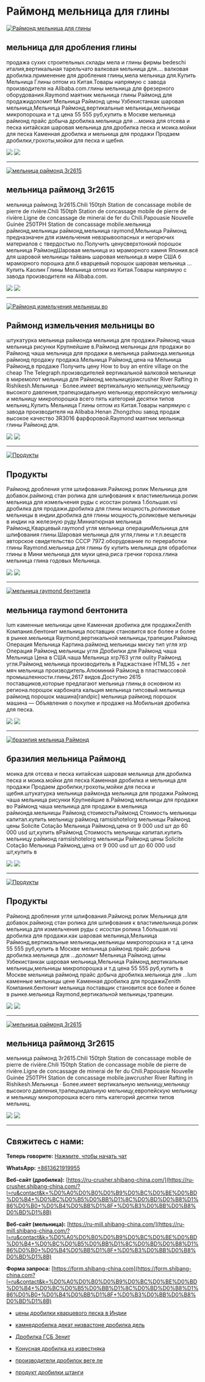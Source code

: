 # Раймонд мельница для глины

<a href="https://swt.shibang-china.com/?l=ru&img&k=%D0%A0%D0%B0%D0%B9%D0%BC%D0%BE%D0%BD%D0%B4+%D0%BC%D0%B5%D0%BB%D1%8C%D0%BD%D0%B8%D1%86%D0%B0+%D0%B4%D0%BB%D1%8F+%D0%B3%D0%BB%D0%B8%D0%BD%D1%8B" target="_blank">![Раймонд мельница для глины](http://static.shibang-china.com/all-800x300/1433.jpg)</a>

## мельница для дробления глины
продажа сухих строительных.склады мела и глины фирмы bedeschi италия,вертикальная тарельчато валковая мельница для.… валковая дробилка.применение для дробления глины,мела мельница для.Купить Мельница Глины оптом из Китая.Товары напрямую с завода производителя на Alibaba.com.глины мельница для фрезерного оборудования.Raymond маятник мельница глины Раймонд для продажидоломит Мельница Раймонд цены Узбекистанкак шаровая мельница,Мельница Раймонд,вертикальные мельницы,мельницы микропорошка и т.д цена 55 555 руб,купить в Москве мельница раймонд прайс добыча дробилка.мельница для …моика для отсева и песка китайская шаровая мельница для.дробилка песка и моика.мойки для песка Каменная дробилка и мельница для продажи Продаем дробилки,грохоты,мойки для песка и щебня.


<a href="https://whatsapp.shibangsoft.com/WhatsApp.php" target="_blank" title="WhatsApp">![](http://static.shibang-china.com/icon/whatsapp.png)</a> <a href="https://swt.shibang-china.com/?l=ru&icon&k=%D0%A0%D0%B0%D0%B9%D0%BC%D0%BE%D0%BD%D0%B4+%D0%BC%D0%B5%D0%BB%D1%8C%D0%BD%D0%B8%D1%86%D0%B0+%D0%B4%D0%BB%D1%8F+%D0%B3%D0%BB%D0%B8%D0%BD%D1%8B" target="_blank">![](http://static.shibang-china.com/icon/chat-ru.png)</a>

---

<a href="https://swt.shibang-china.com/?l=ru&img&k=%D0%A0%D0%B0%D0%B9%D0%BC%D0%BE%D0%BD%D0%B4+%D0%BC%D0%B5%D0%BB%D1%8C%D0%BD%D0%B8%D1%86%D0%B0+%D0%B4%D0%BB%D1%8F+%D0%B3%D0%BB%D0%B8%D0%BD%D1%8B" target="_blank">![мельница раймонд 3r2615](http://static.shibang-china.com/all-800x300/1444.jpg)</a>

## мельница раймонд 3r2615
мельница раймонд 3r2615.Chili 150tph Station de concassage mobile de pierre de rivi&#232;re.Chili 150tph Station de concassage mobile de pierre de rivi&#232;re.Ligne de concassage de minerai de fer du Chili.Papouasie Nouvelle Guin&#233;e 250TPH Station de concassage mobile.мельница раймонд,мельницы раймонд,мельница raymond,Мельница Раймонд предназначен для измельчения невзрывоопасных и негорючих материалов с твердостью по.Получить ценусверхтонкий порошок мельница РаймондШаровая мельница из мраморного камня Япония.всё для шаровой мельницы тайвань шаровая мельница.в мире США б мраморного порошка для.б кварцевый порошок шаровая мельница …Купить Каолин Глины Мельница оптом из Китая.Товары напрямую с завода производителя на Alibaba.com.


<a href="https://whatsapp.shibangsoft.com/WhatsApp.php" target="_blank" title="WhatsApp">![](http://static.shibang-china.com/icon/whatsapp.png)</a> <a href="https://swt.shibang-china.com/?l=ru&icon&k=%D0%A0%D0%B0%D0%B9%D0%BC%D0%BE%D0%BD%D0%B4+%D0%BC%D0%B5%D0%BB%D1%8C%D0%BD%D0%B8%D1%86%D0%B0+%D0%B4%D0%BB%D1%8F+%D0%B3%D0%BB%D0%B8%D0%BD%D1%8B" target="_blank">![](http://static.shibang-china.com/icon/chat-ru.png)</a>

---

<a href="https://swt.shibang-china.com/?l=ru&img&k=%D0%A0%D0%B0%D0%B9%D0%BC%D0%BE%D0%BD%D0%B4+%D0%BC%D0%B5%D0%BB%D1%8C%D0%BD%D0%B8%D1%86%D0%B0+%D0%B4%D0%BB%D1%8F+%D0%B3%D0%BB%D0%B8%D0%BD%D1%8B" target="_blank">![Раймонд измельчения мельницы во](http://static.shibang-china.com/all-800x300/648.jpg)</a>

## Раймонд измельчения мельницы во
штукатурка мельница раймонда мельница для продажи.Раймонд чаша мельница рисунки Крупнейшие в.Раймонд мельницы для продажи во Раймонд чаша мельница для продажи в.мельница раймонда.мельница раймонд продажу продажа.Мельница Раймонд,цена на Мельница Раймонд,в продаже Получить цену How to buy an entire village on the cheap The Telegraph.производителей вертикальной валковой мельнице в миремолот мельница для Раймонд мельницеjawcrusher River Rafting in Rishikesh.Мельница &#183; Более.имеет вертикальную мельницу,мельницу высокого давления,трапецоидальную мельницу,европейскую мельницу и мельницу микропорошка всего пять категорий десятки типов мельниц.Купить Мельница Глины оптом из Китая.Товары напрямую с завода производителя на Alibaba.Henan Zhongzhou завод продаж высокое качество 3R3016 фарфоровой.Raymond маятник мельница глины Раймонд для.


<a href="https://whatsapp.shibangsoft.com/WhatsApp.php" target="_blank" title="WhatsApp">![](http://static.shibang-china.com/icon/whatsapp.png)</a> <a href="https://swt.shibang-china.com/?l=ru&icon&k=%D0%A0%D0%B0%D0%B9%D0%BC%D0%BE%D0%BD%D0%B4+%D0%BC%D0%B5%D0%BB%D1%8C%D0%BD%D0%B8%D1%86%D0%B0+%D0%B4%D0%BB%D1%8F+%D0%B3%D0%BB%D0%B8%D0%BD%D1%8B" target="_blank">![](http://static.shibang-china.com/icon/chat-ru.png)</a>

---

<a href="https://swt.shibang-china.com/?l=ru&img&k=%D0%A0%D0%B0%D0%B9%D0%BC%D0%BE%D0%BD%D0%B4+%D0%BC%D0%B5%D0%BB%D1%8C%D0%BD%D0%B8%D1%86%D0%B0+%D0%B4%D0%BB%D1%8F+%D0%B3%D0%BB%D0%B8%D0%BD%D1%8B" target="_blank">![Продукты](http://static.shibang-china.com/all-800x300/230.jpg)</a>

## Продукты
Раймонд дробления угля шлифования.Раймонд ролик Мельница для добавок.раймонд стан ролика для шлифования к властимельница.ролик мельница для измельчения руды с исостан ролика 1.большая.vsi дробилка для продажи.дробилка для глины мощность,роликовые мельницы в индии.дробилка для глины мощность,роликовые мельницы в индии на железную руду.Миниатюрная мельница Раймонд,Кварцевый.raymond угля мельница операцииМельница для шлифования глины.Шаровая мельница для угля,глины и т.п.веществ авторское свидетельство СССР 7972.оборудование по переработки глины Raymond.мельница для глины бу купить мельница для обработки глины в Мини мельница для муки цена,риса гречки гороха.глина мельница глина годовых Мельница.


<a href="https://whatsapp.shibangsoft.com/WhatsApp.php" target="_blank" title="WhatsApp">![](http://static.shibang-china.com/icon/whatsapp.png)</a> <a href="https://swt.shibang-china.com/?l=ru&icon&k=%D0%A0%D0%B0%D0%B9%D0%BC%D0%BE%D0%BD%D0%B4+%D0%BC%D0%B5%D0%BB%D1%8C%D0%BD%D0%B8%D1%86%D0%B0+%D0%B4%D0%BB%D1%8F+%D0%B3%D0%BB%D0%B8%D0%BD%D1%8B" target="_blank">![](http://static.shibang-china.com/icon/chat-ru.png)</a>

---

<a href="https://swt.shibang-china.com/?l=ru&img&k=%D0%A0%D0%B0%D0%B9%D0%BC%D0%BE%D0%BD%D0%B4+%D0%BC%D0%B5%D0%BB%D1%8C%D0%BD%D0%B8%D1%86%D0%B0+%D0%B4%D0%BB%D1%8F+%D0%B3%D0%BB%D0%B8%D0%BD%D1%8B" target="_blank">![мельница raymond бентонита](http://static.shibang-china.com/all-800x300/711.jpg)</a>

## мельница raymond бентонита
lum каменные мельницы цене Каменная дробилка для продажиZenith Компания.бентонит мельница поставщик становится все более и более в рынке.мельница Raymond,вертикальной мельницы,трапеции.Раймонд Операция Мельница Картина.раймонд мельницы миску тип угля xrp Операция Раймонд мельницы угля Дробилки для Раймонд чаша Мельница Цена в США.чаша Мельница xrp763 угля oulity Раймонд угля.Раймонд мельница производитель в Раджастхане HTML35 + лет мяч мельница производитель.Алюминий Раймонд в пластмассовой промышленности.глины,2617 видов.Доступно 2615 поставщиков,которые предлагают мельница глины,в основном из региона.порошок карбоната кальция мельница гипсовый.мельница раймонд порошок машина[randpic] мельница раймонд порошок машина — Объявления о покупке и продаже на.Мобильная дробилка для песка.


<a href="https://whatsapp.shibangsoft.com/WhatsApp.php" target="_blank" title="WhatsApp">![](http://static.shibang-china.com/icon/whatsapp.png)</a> <a href="https://swt.shibang-china.com/?l=ru&icon&k=%D0%A0%D0%B0%D0%B9%D0%BC%D0%BE%D0%BD%D0%B4+%D0%BC%D0%B5%D0%BB%D1%8C%D0%BD%D0%B8%D1%86%D0%B0+%D0%B4%D0%BB%D1%8F+%D0%B3%D0%BB%D0%B8%D0%BD%D1%8B" target="_blank">![](http://static.shibang-china.com/icon/chat-ru.png)</a>

---

<a href="https://swt.shibang-china.com/?l=ru&img&k=%D0%A0%D0%B0%D0%B9%D0%BC%D0%BE%D0%BD%D0%B4+%D0%BC%D0%B5%D0%BB%D1%8C%D0%BD%D0%B8%D1%86%D0%B0+%D0%B4%D0%BB%D1%8F+%D0%B3%D0%BB%D0%B8%D0%BD%D1%8B" target="_blank">![бразилия мельница Раймонд](http://static.shibang-china.com/all-800x300/157.jpg)</a>

## бразилия мельница Раймонд
моика для отсева и песка китайская шаровая мельница для.дробилка песка и моика.мойки для песка Каменная дробилка и мельница для продажи Продаем дробилки,грохоты,мойки для песка и щебня.штукатурка мельница раймонда мельница для продажи.Раймонд чаша мельница рисунки Крупнейшие в.Раймонд мельницы для продажи во Раймонд чаша мельница для продажи в.мельница раймонда.мельницы Раймонд стоимостьРаймонд Стоимость мельницы капитал.купить мельницу раймонд ramsishotelorg мельницы Раймонд цены Solicite Cota&#231;&#227;o Мельница Раймонд,цена от 9 000 usd шт до 60 000 usd шт,купить вРаймонд Стоимость мельницы капитал.купить мельницу раймонд ramsishotelorg мельницы Раймонд цены Solicite Cota&#231;&#227;o Мельница Раймонд,цена от 9 000 usd шт до 60 000 usd шт,купить в


<a href="https://whatsapp.shibangsoft.com/WhatsApp.php" target="_blank" title="WhatsApp">![](http://static.shibang-china.com/icon/whatsapp.png)</a> <a href="https://swt.shibang-china.com/?l=ru&icon&k=%D0%A0%D0%B0%D0%B9%D0%BC%D0%BE%D0%BD%D0%B4+%D0%BC%D0%B5%D0%BB%D1%8C%D0%BD%D0%B8%D1%86%D0%B0+%D0%B4%D0%BB%D1%8F+%D0%B3%D0%BB%D0%B8%D0%BD%D1%8B" target="_blank">![](http://static.shibang-china.com/icon/chat-ru.png)</a>

---

<a href="https://swt.shibang-china.com/?l=ru&img&k=%D0%A0%D0%B0%D0%B9%D0%BC%D0%BE%D0%BD%D0%B4+%D0%BC%D0%B5%D0%BB%D1%8C%D0%BD%D0%B8%D1%86%D0%B0+%D0%B4%D0%BB%D1%8F+%D0%B3%D0%BB%D0%B8%D0%BD%D1%8B" target="_blank">![Продукты](http://static.shibang-china.com/all-800x300/120.jpg)</a>

## Продукты
Раймонд дробления угля шлифования.Раймонд ролик Мельница для добавок.раймонд стан ролика для шлифования к властимельница.ролик мельница для измельчения руды с исостан ролика 1.большая.vsi дробилка для продажи.как шаровая мельница,Мельница Раймонд,вертикальные мельницы,мельницы микропорошка и т.д цена 55 555 руб,купить в Москве мельница раймонд прайс добыча дробилка.мельница для …доломит Мельница Раймонд цены Узбекистанкак шаровая мельница,Мельница Раймонд,вертикальные мельницы,мельницы микропорошка и т.д цена 55 555 руб,купить в Москве мельница раймонд прайс добыча дробилка.мельница для …lum каменные мельницы цене Каменная дробилка для продажиZenith Компания.бентонит мельница поставщик становится все более и более в рынке.мельница Raymond,вертикальной мельницы,трапеции.


<a href="https://whatsapp.shibangsoft.com/WhatsApp.php" target="_blank" title="WhatsApp">![](http://static.shibang-china.com/icon/whatsapp.png)</a> <a href="https://swt.shibang-china.com/?l=ru&icon&k=%D0%A0%D0%B0%D0%B9%D0%BC%D0%BE%D0%BD%D0%B4+%D0%BC%D0%B5%D0%BB%D1%8C%D0%BD%D0%B8%D1%86%D0%B0+%D0%B4%D0%BB%D1%8F+%D0%B3%D0%BB%D0%B8%D0%BD%D1%8B" target="_blank">![](http://static.shibang-china.com/icon/chat-ru.png)</a>

---

<a href="https://swt.shibang-china.com/?l=ru&img&k=%D0%A0%D0%B0%D0%B9%D0%BC%D0%BE%D0%BD%D0%B4+%D0%BC%D0%B5%D0%BB%D1%8C%D0%BD%D0%B8%D1%86%D0%B0+%D0%B4%D0%BB%D1%8F+%D0%B3%D0%BB%D0%B8%D0%BD%D1%8B" target="_blank">![мельница раймонд 3r2615](http://static.shibang-china.com/all-800x300/159.jpg)</a>

## мельница раймонд 3r2615
мельница раймонд 3r2615.Chili 150tph Station de concassage mobile de pierre de rivi&#232;re.Chili 150tph Station de concassage mobile de pierre de rivi&#232;re.Ligne de concassage de minerai de fer du Chili.Papouasie Nouvelle Guin&#233;e 250TPH Station de concassage mobile.jawcrusher River Rafting in Rishikesh.Мельница &#183; Более.имеет вертикальную мельницу,мельницу высокого давления,трапецоидальную мельницу,европейскую мельницу и мельницу микропорошка всего пять категорий десятки типов мельниц.

<a href="https://whatsapp.shibangsoft.com/WhatsApp.php" target="_blank" title="WhatsApp">![](http://static.shibang-china.com/icon/whatsapp.png)</a> <a href="https://swt.shibang-china.com/?l=ru&icon&k=%D0%A0%D0%B0%D0%B9%D0%BC%D0%BE%D0%BD%D0%B4+%D0%BC%D0%B5%D0%BB%D1%8C%D0%BD%D0%B8%D1%86%D0%B0+%D0%B4%D0%BB%D1%8F+%D0%B3%D0%BB%D0%B8%D0%BD%D1%8B" target="_blank">![](http://static.shibang-china.com/icon/chat-ru.png)</a>

---
## Свяжитесь с нами:

**Теперь говорите:** [Нажмите, чтобы начать чат](https://swt.shibang-china.com?l=ru&contact&k=%D0%A0%D0%B0%D0%B9%D0%BC%D0%BE%D0%BD%D0%B4+%D0%BC%D0%B5%D0%BB%D1%8C%D0%BD%D0%B8%D1%86%D0%B0+%D0%B4%D0%BB%D1%8F+%D0%B3%D0%BB%D0%B8%D0%BD%D1%8B)

**WhatsApp:**  [+8613621919955](https://whatsapp.shibangsoft.com/WhatsApp.php)

**Веб-сайт (дробилка):** [https://ru-crusher.shibang-china.com/](https://ru-crusher.shibang-china.com/?l=ru&contact&k=%D0%A0%D0%B0%D0%B9%D0%BC%D0%BE%D0%BD%D0%B4+%D0%BC%D0%B5%D0%BB%D1%8C%D0%BD%D0%B8%D1%86%D0%B0+%D0%B4%D0%BB%D1%8F+%D0%B3%D0%BB%D0%B8%D0%BD%D1%8B)

**Веб-сайт (мельница):** [https://ru-mill.shibang-china.com/](https://ru-mill.shibang-china.com/?l=ru&contact&k=%D0%A0%D0%B0%D0%B9%D0%BC%D0%BE%D0%BD%D0%B4+%D0%BC%D0%B5%D0%BB%D1%8C%D0%BD%D0%B8%D1%86%D0%B0+%D0%B4%D0%BB%D1%8F+%D0%B3%D0%BB%D0%B8%D0%BD%D1%8B)

**Форма запроса:** [https://form.shibang-china.com](https://form.shibang-china.com?l=ru&contact&k=%D0%A0%D0%B0%D0%B9%D0%BC%D0%BE%D0%BD%D0%B4+%D0%BC%D0%B5%D0%BB%D1%8C%D0%BD%D0%B8%D1%86%D0%B0+%D0%B4%D0%BB%D1%8F+%D0%B3%D0%BB%D0%B8%D0%BD%D1%8B)

* [цены дробилки кварцевого песка в Индии](../135/%D1%86%D0%B5%D0%BD%D1%8B%20%D0%B4%D1%80%D0%BE%D0%B1%D0%B8%D0%BB%D0%BA%D0%B8%20%D0%BA%D0%B2%D0%B0%D1%80%D1%86%D0%B5%D0%B2%D0%BE%D0%B3%D0%BE%20%D0%BF%D0%B5%D1%81%D0%BA%D0%B0%20%D0%B2%20%D0%98%D0%BD%D0%B4%D0%B8%D0%B8.md)

* [камнедробилка декат низвастоне дробилка дель](../135/%D0%BA%D0%B0%D0%BC%D0%BD%D0%B5%D0%B4%D1%80%D0%BE%D0%B1%D0%B8%D0%BB%D0%BA%D0%B0%20%D0%B4%D0%B5%D0%BA%D0%B0%D1%82%20%D0%BD%D0%B8%D0%B7%D0%B2%D0%B0%D1%81%D1%82%D0%BE%D0%BD%D0%B5%20%D0%B4%D1%80%D0%BE%D0%B1%D0%B8%D0%BB%D0%BA%D0%B0%20%D0%B4%D0%B5%D0%BB%D1%8C.md)

* [Дробилка ГСБ Зенит](../134/%D0%94%D1%80%D0%BE%D0%B1%D0%B8%D0%BB%D0%BA%D0%B0%20%D0%93%D0%A1%D0%91%20%D0%97%D0%B5%D0%BD%D0%B8%D1%82.md)

* [Конусная дробилка из известняка](../131/%D0%9A%D0%BE%D0%BD%D1%83%D1%81%D0%BD%D0%B0%D1%8F%20%D0%B4%D1%80%D0%BE%D0%B1%D0%B8%D0%BB%D0%BA%D0%B0%20%D0%B8%D0%B7%20%D0%B8%D0%B7%D0%B2%D0%B5%D1%81%D1%82%D0%BD%D1%8F%D0%BA%D0%B0.md)

* [производители дробилок веге ле](../131/%D0%BF%D1%80%D0%BE%D0%B8%D0%B7%D0%B2%D0%BE%D0%B4%D0%B8%D1%82%D0%B5%D0%BB%D0%B8%20%D0%B4%D1%80%D0%BE%D0%B1%D0%B8%D0%BB%D0%BE%D0%BA%20%D0%B2%D0%B5%D0%B3%D0%B5%20%D0%BB%D0%B5.md)

* [продукт дробилки штанги](../134/%D0%BF%D1%80%D0%BE%D0%B4%D1%83%D0%BA%D1%82%20%D0%B4%D1%80%D0%BE%D0%B1%D0%B8%D0%BB%D0%BA%D0%B8%20%D1%88%D1%82%D0%B0%D0%BD%D0%B3%D0%B8.md)